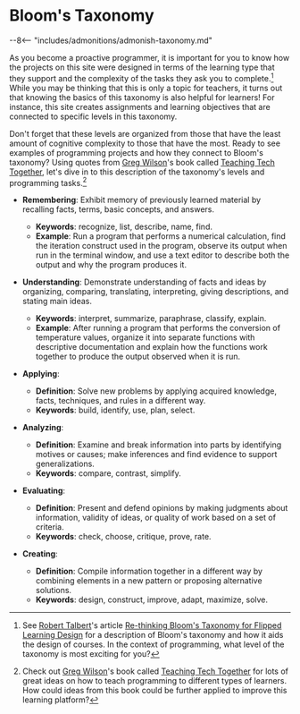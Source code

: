# Bloom's Taxonomy

--8<-- "includes/admonitions/admonish-taxonomy.md"

As you become a proactive programmer, it is important for you to know how the
projects on this site were designed in terms of the learning type that they
support and the complexity of the tasks they ask you to complete.[^1] While you
may be thinking that this is only a topic for teachers, it turns out that
knowing the basics of this taxonomy is also helpful for learners! For instance,
this site creates assignments and learning objectives that are connected to
specific levels in this taxonomy.

Don't forget that these levels are organized from those that have the least
amount of cognitive complexity to those that have the most. Ready to see
examples of programming projects and how they connect to Bloom's taxonomy? Using
quotes from [Greg Wilson](https://third-bit.com/)'s book called [Teaching Tech
Together](https://teachtogether.tech/), let's dive in to this description of the
taxonomy's levels and programming tasks.[^2]

- **Remembering**: Exhibit memory of previously learned material by recalling
  facts, terms, basic concepts, and answers.

    * **Keywords**: recognize, list, describe, name, find.
    * **Example**: Run a program that performs a numerical calculation, find the
      iteration construct used in the program, observe its output when run in
      the terminal window, and use a text editor to describe both the output and
      why the program produces it.

- **Understanding**: Demonstrate understanding of facts and ideas by organizing,
    comparing, translating, interpreting, giving descriptions, and stating main
    ideas.

    * **Keywords**: interpret, summarize, paraphrase, classify, explain.
    * **Example**: After running a program that performs the conversion of
      temperature values, organize it into separate functions with descriptive
      documentation and explain how the functions work together to produce the
      output observed when it is run.

- **Applying**:

  - **Definition**: Solve new problems by applying acquired knowledge, facts,
    techniques, and rules in a different way.
  - **Keywords**: build, identify, use, plan, select.

- **Analyzing**:

  - **Definition**: Examine and break information into parts by identifying
    motives or causes; make inferences and find evidence to support
    generalizations.
  - **Keywords**: compare, contrast, simplify.

- **Evaluating**:

  - **Definition**: Present and defend opinions by making judgments about
    information, validity of ideas, or quality of work based on a set of
    criteria.
  - **Keywords**: check, choose, critique, prove, rate.

- **Creating**:

  - **Definition**: Compile information together in a different way by
    combining elements in a new pattern or proposing alternative solutions.
  - **Keywords**: design, construct, improve, adapt, maximize, solve.

[^1]: See [Robert Talbert](https://rtalbert.org/)'s article [Re-thinking Bloom's
  Taxonomy for Flipped Learning
  Design](https://rtalbert.org/re-thinking-blooms-taxonomy-for-flipped-learning-design/)
  for a description of Bloom's taxonomy and how it aids the design of courses.
    In the context of programming, what level of the taxonomy is most exciting
    for you?

[^2]: Check out [Greg Wilson](https://third-bit.com/)'s book called [Teaching
  Tech Together](https://teachtogether.tech/) for lots of great ideas on how to
  teach programming to different types of learners. How could ideas from this
  book could be further applied to improve this learning platform?
